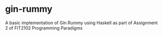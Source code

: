 # gin-rummy
A basic implementation of Gin Rummy using Haskell as part of Assignment 2 of FIT2102 Programming Paradigms
